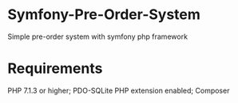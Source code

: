 # Symfony-Pre-Order-System
Simple pre-order system with symfony php framework

# Requirements
PHP 7.1.3 or higher;
PDO-SQLite PHP extension enabled;
Composer
